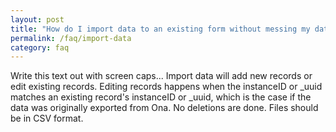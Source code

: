 ```yaml
---
layout: post
title: "How do I import data to an existing form without messing my data up?"
permalink: /faq/import-data
category: faq
---
```


Write this text out with screen caps...
Import data will add new records or edit existing records. Editing records happens when the instanceID or _uuid matches an existing record's instanceID or _uuid, which is the case if the data was originally exported from Ona. No deletions are done. Files should be in CSV format.





